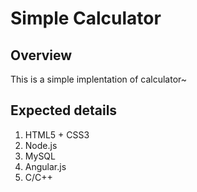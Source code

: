 # Simple Calculator

## Overview

This is a simple implentation of calculator~

## Expected details

1. HTML5 + CSS3
1. Node.js
1. MySQL
1. Angular.js
1. C/C++
